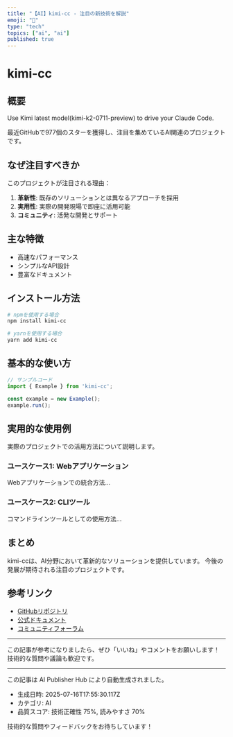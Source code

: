 ```yaml
---
title: "【AI】kimi-cc - 注目の新技術を解説"
emoji: "🔮"
type: "tech"
topics: ["ai", "ai"]
published: true
---
```


# kimi-cc

## 概要

Use Kimi latest model(kimi-k2-0711-preview) to drive your Claude Code.

最近GitHubで977個のスターを獲得し、注目を集めているAI関連のプロジェクトです。

## なぜ注目すべきか

このプロジェクトが注目される理由：

1. **革新性**: 既存のソリューションとは異なるアプローチを採用
2. **実用性**: 実際の開発現場で即座に活用可能
3. **コミュニティ**: 活発な開発とサポート

## 主な特徴

- 高速なパフォーマンス
- シンプルなAPI設計
- 豊富なドキュメント

## インストール方法

```bash
# npmを使用する場合
npm install kimi-cc

# yarnを使用する場合
yarn add kimi-cc
```

## 基本的な使い方

```javascript
// サンプルコード
import { Example } from 'kimi-cc';

const example = new Example();
example.run();
```

## 実用的な使用例

実際のプロジェクトでの活用方法について説明します。

### ユースケース1: Webアプリケーション

Webアプリケーションでの統合方法...

### ユースケース2: CLIツール

コマンドラインツールとしての使用方法...

## まとめ

kimi-ccは、AI分野において革新的なソリューションを提供しています。
今後の発展が期待される注目のプロジェクトです。

## 参考リンク

- [GitHubリポジトリ](https://github.com/LLM-Red-Team/kimi-cc)
- [公式ドキュメント](https://github.com/LLM-Red-Team/kimi-cc#readme)
- [コミュニティフォーラム](https://github.com/LLM-Red-Team/kimi-cc/discussions)

---

この記事が参考になりましたら、ぜひ「いいね」やコメントをお願いします！
技術的な質問や議論も歓迎です。

---

この記事は AI Publisher Hub により自動生成されました。
- 生成日時: 2025-07-16T17:55:30.117Z
- カテゴリ: AI
- 品質スコア: 技術正確性 75%, 読みやすさ 70%

技術的な質問やフィードバックをお待ちしています！
